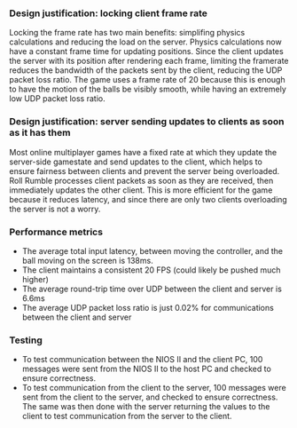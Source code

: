 ### Design justification: locking client frame rate

Locking the frame rate has two main benefits: simplifing physics calculations and reducing the load on the server. Physics calculations now have a constant frame time for updating positions. Since the client updates the server with its position after rendering each frame, limiting the framerate reduces the bandwidth of the packets sent by the client, reducing the UDP packet loss ratio. The game uses a frame rate of 20 because this is enough to have the motion of the balls be visibly smooth, while having an extremely low UDP packet loss ratio.


### Design justification: server sending updates to clients as soon as it has them

Most online multiplayer games have a fixed rate at which they update the server-side gamestate and send updates to the client, which helps to ensure fairness between clients and prevent the server being overloaded. Roll Rumble processes client packets as soon as they are received, then immediately updates the other client. This is more efficient for the game because it reduces latency, and since there are only two clients overloading the server is not a worry.


### Performance metrics

- The average total input latency, between moving the controller, and the ball moving on the screen is 138ms.
- The client maintains a consistent 20 FPS (could likely be pushed much higher)
- The average round-trip time over UDP between the client and server is 6.6ms
- The average UDP packet loss ratio is just 0.02% for communications between the client and server


### Testing

- To test communication between the NIOS II and the client PC, 100 messages were sent from the NIOS II to the host PC and checked to ensure correctness.
- To test communication from the client to the server, 100 messages were sent from the client to the server, and checked to ensure correctness. The same was then done with the server returning the values to the client to test communication from the server to the client.
